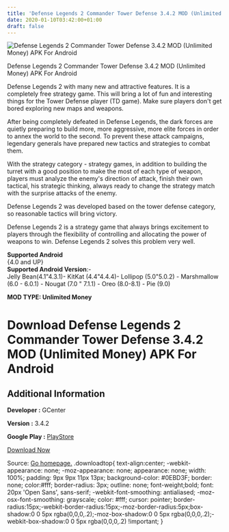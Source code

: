 ```yaml
---
title: 'Defense Legends 2 Commander Tower Defense 3.4.2 MOD (Unlimited Money) APK For Android'
date: 2020-01-10T03:42:00+01:00
draft: false
---
```


![Defense Legends 2 Commander Tower Defense 3.4.2 MOD (Unlimited Money) APK For Android](https://i0.wp.com/apkhome.net/wp-content/uploads/2020/01/Defense-Legends-2-Commander-Tower-Defense-3.4.2-MOD-Unlimited-Money.png "Defense Legends 2 Commander Tower Defense 3.4.2 MOD (Unlimited Money) APK For Android")

  

Defense Legends 2 Commander Tower Defense 3.4.2 MOD (Unlimited Money) APK For Android

Defense Legends 2 with many new and attractive features. It is a completely free strategy game. This will bring a lot of fun and interesting things for the Tower Defense player (TD game). Make sure players don't get bored exploring new maps and weapons.

After being completely defeated in Defense Legends, the dark forces are quietly preparing to build more, more aggressive, more elite forces in order to annex the world to the second. To prevent these attack campaigns, legendary generals have prepared new tactics and strategies to combat them.

With the strategy category - strategy games, in addition to building the turret with a good position to make the most of each type of weapon, players must analyze the enemy's direction of attack, finish their own tactical, his strategic thinking, always ready to change the strategy match with the surprise attacks of the enemy.

Defense Legends 2 was developed based on the tower defense category, so reasonable tactics will bring victory.

Defense Legends 2 is a strategy game that always brings excitement to players through the flexibility of controlling and allocating the power of weapons to win. Defense Legends 2 solves this problem very well.

**Supported Android**  
{4.0 and UP}  
**Supported Android Version**:-  
Jelly Bean(4.1"4.3.1)- KitKat (4.4"4.4.4)- Lollipop (5.0"5.0.2) - Marshmallow (6.0 - 6.0.1) - Nougat (7.0 " 7.1.1) - Oreo (8.0-8.1) - Pie (9.0)

**MOD TYPE: Unlimited Money**

Download Defense Legends 2 Commander Tower Defense 3.4.2 MOD (Unlimited Money) APK For Android
==============================================================================================

Additional Information
----------------------

**Developer :** GCenter

**Version :** 3.4.2

**Google Play :** [PlayStore](https://play.google.com/store/apps/details?id=com.GCenter.Defense.Legend2)

  

[Download Now](https://store4app.co/post/defense-legends-2-commander-tower-defense-3-4-2-mod-unlimited-money-apk-for-android_1578594559)

  
Source: [Go homepage.](https://store4app.co/post/defense-legends-2-commander-tower-defense-3-4-2-mod-unlimited-money-apk-for-android_1578594559) .downloadtop{ text-align:center; -webkit-appearance: none; -moz-appearance: none; appearance: none; width: 100%; padding: 9px 9px 11px 13px; background-color: #0EBD3F; border: none; color:#fff; border-radius: 3px; outline: none; font-weight;bold; font: 20px 'Open Sans', sans-serif; -webkit-font-smoothing: antialiased; -moz-osx-font-smoothing: grayscale; color: #fff; cursor: pointer; border-radius:15px;-webkit-border-radius:15px;-moz-border-radius:5px;box-shadow:0 0 5px rgba(0,0,0,.2);-moz-box-shadow:0 0 5px rgba(0,0,0,.2);-webkit-box-shadow:0 0 5px rgba(0,0,0,.2) !important; }